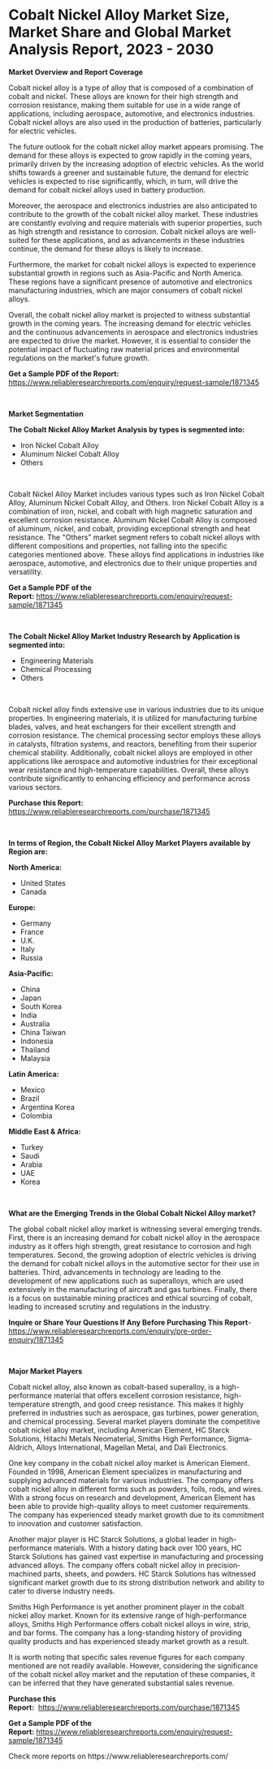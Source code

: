 <p><h1>Cobalt Nickel Alloy Market Size, Market Share and Global Market Analysis Report, 2023 - 2030</h1></p><p><strong>Market Overview and Report Coverage</strong></p>
<p><p>Cobalt nickel alloy is a type of alloy that is composed of a combination of cobalt and nickel. These alloys are known for their high strength and corrosion resistance, making them suitable for use in a wide range of applications, including aerospace, automotive, and electronics industries. Cobalt nickel alloys are also used in the production of batteries, particularly for electric vehicles.</p><p>The future outlook for the cobalt nickel alloy market appears promising. The demand for these alloys is expected to grow rapidly in the coming years, primarily driven by the increasing adoption of electric vehicles. As the world shifts towards a greener and sustainable future, the demand for electric vehicles is expected to rise significantly, which, in turn, will drive the demand for cobalt nickel alloys used in battery production.</p><p>Moreover, the aerospace and electronics industries are also anticipated to contribute to the growth of the cobalt nickel alloy market. These industries are constantly evolving and require materials with superior properties, such as high strength and resistance to corrosion. Cobalt nickel alloys are well-suited for these applications, and as advancements in these industries continue, the demand for these alloys is likely to increase.</p><p>Furthermore, the market for cobalt nickel alloys is expected to experience substantial growth in regions such as Asia-Pacific and North America. These regions have a significant presence of automotive and electronics manufacturing industries, which are major consumers of cobalt nickel alloys.</p><p>Overall, the cobalt nickel alloy market is projected to witness substantial growth in the coming years. The increasing demand for electric vehicles and the continuous advancements in aerospace and electronics industries are expected to drive the market. However, it is essential to consider the potential impact of fluctuating raw material prices and environmental regulations on the market's future growth.</p></p>
<p><strong>Get a Sample PDF of the Report:</strong> <a href="https://www.reliableresearchreports.com/enquiry/request-sample/1871345">https://www.reliableresearchreports.com/enquiry/request-sample/1871345</a></p>
<p>&nbsp;</p>
<p><strong>Market Segmentation</strong></p>
<p><strong>The Cobalt Nickel Alloy Market Analysis by types is segmented into:</strong></p>
<p><ul><li>Iron Nickel Cobalt Alloy</li><li>Aluminum Nickel Cobalt Alloy</li><li>Others</li></ul></p>
<p>&nbsp;</p>
<p><p>Cobalt Nickel Alloy Market includes various types such as Iron Nickel Cobalt Alloy, Aluminum Nickel Cobalt Alloy, and Others. Iron Nickel Cobalt Alloy is a combination of iron, nickel, and cobalt with high magnetic saturation and excellent corrosion resistance. Aluminum Nickel Cobalt Alloy is composed of aluminum, nickel, and cobalt, providing exceptional strength and heat resistance. The "Others" market segment refers to cobalt nickel alloys with different compositions and properties, not falling into the specific categories mentioned above. These alloys find applications in industries like aerospace, automotive, and electronics due to their unique properties and versatility.</p></p>
<p><strong>Get a Sample PDF of the Report:</strong>&nbsp;<a href="https://www.reliableresearchreports.com/enquiry/request-sample/1871345">https://www.reliableresearchreports.com/enquiry/request-sample/1871345</a></p>
<p>&nbsp;</p>
<p><strong>The Cobalt Nickel Alloy Market Industry Research by Application is segmented into:</strong></p>
<p><ul><li>Engineering Materials</li><li>Chemical Processing</li><li>Others</li></ul></p>
<p>&nbsp;</p>
<p><p>Cobalt nickel alloy finds extensive use in various industries due to its unique properties. In engineering materials, it is utilized for manufacturing turbine blades, valves, and heat exchangers for their excellent strength and corrosion resistance. The chemical processing sector employs these alloys in catalysts, filtration systems, and reactors, benefiting from their superior chemical stability. Additionally, cobalt nickel alloys are employed in other applications like aerospace and automotive industries for their exceptional wear resistance and high-temperature capabilities. Overall, these alloys contribute significantly to enhancing efficiency and performance across various sectors.</p></p>
<p><strong>Purchase this Report:</strong>&nbsp; <a href="https://www.reliableresearchreports.com/purchase/1871345">https://www.reliableresearchreports.com/purchase/1871345</a></p>
<p>&nbsp;</p>
<p><strong>In terms of Region, the Cobalt Nickel Alloy Market Players available by Region are:</strong></p>
<p>
    <p> <strong> North America: </strong>
        <ul>
            <li>United States</li>
            <li>Canada</li>
        </ul>
        </p> 
    <p> <strong> Europe: </strong>
        <ul>
            <li>Germany</li>
            <li>France</li>
            <li>U.K.</li>
            <li>Italy</li>
            <li>Russia</li>
        </ul>
        </p> 
    <p> <strong> Asia-Pacific: </strong>
        <ul>
            <li>China</li>
            <li>Japan</li>
            <li>South Korea</li>
            <li>India</li>
            <li>Australia</li>
            <li>China Taiwan</li>
            <li>Indonesia</li>
            <li>Thailand</li>
            <li>Malaysia</li>
        </ul>
        </p> 
    <p> <strong> Latin America: </strong>
        <ul>
            <li>Mexico</li>
            <li>Brazil</li>
            <li>Argentina Korea</li>
            <li>Colombia</li>
        </ul>
        </p> 
    <p> <strong> Middle East & Africa: </strong>
        <ul>
            <li>Turkey</li>
            <li>Saudi</li>
            <li>Arabia</li>
            <li>UAE</li>
            <li>Korea</li>
        </ul>
    </p>
    </p>
<p>&nbsp;</p>
<p><strong>What are the Emerging Trends in the Global Cobalt Nickel Alloy market?</strong></p>
<p><p>The global cobalt nickel alloy market is witnessing several emerging trends. First, there is an increasing demand for cobalt nickel alloy in the aerospace industry as it offers high strength, great resistance to corrosion and high temperatures. Second, the growing adoption of electric vehicles is driving the demand for cobalt nickel alloys in the automotive sector for their use in batteries. Third, advancements in technology are leading to the development of new applications such as superalloys, which are used extensively in the manufacturing of aircraft and gas turbines. Finally, there is a focus on sustainable mining practices and ethical sourcing of cobalt, leading to increased scrutiny and regulations in the industry.</p></p>
<p><strong>Inquire or Share Your Questions If Any Before Purchasing This Report</strong>- <a href="https://www.reliableresearchreports.com/enquiry/pre-order-enquiry/1871345">https://www.reliableresearchreports.com/enquiry/pre-order-enquiry/1871345</a></p>
<p>&nbsp;</p>
<p><strong>Major Market Players</strong></p>
<p><p>Cobalt nickel alloy, also known as cobalt-based superalloy, is a high-performance material that offers excellent corrosion resistance, high-temperature strength, and good creep resistance. This makes it highly preferred in industries such as aerospace, gas turbines, power generation, and chemical processing. Several market players dominate the competitive cobalt nickel alloy market, including American Element, HC Starck Solutions, Hitachi Metals Neomaterial, Smiths High Performance, Sigma-Aldrich, Alloys International, Magellan Metal, and Dali Electronics.</p><p>One key company in the cobalt nickel alloy market is American Element. Founded in 1998, American Element specializes in manufacturing and supplying advanced materials for various industries. The company offers cobalt nickel alloy in different forms such as powders, foils, rods, and wires. With a strong focus on research and development, American Element has been able to provide high-quality alloys to meet customer requirements. The company has experienced steady market growth due to its commitment to innovation and customer satisfaction.</p><p>Another major player is HC Starck Solutions, a global leader in high-performance materials. With a history dating back over 100 years, HC Starck Solutions has gained vast expertise in manufacturing and processing advanced alloys. The company offers cobalt nickel alloy in precision-machined parts, sheets, and powders. HC Starck Solutions has witnessed significant market growth due to its strong distribution network and ability to cater to diverse industry needs.</p><p>Smiths High Performance is yet another prominent player in the cobalt nickel alloy market. Known for its extensive range of high-performance alloys, Smiths High Performance offers cobalt nickel alloys in wire, strip, and bar forms. The company has a long-standing history of providing quality products and has experienced steady market growth as a result.</p><p>It is worth noting that specific sales revenue figures for each company mentioned are not readily available. However, considering the significance of the cobalt nickel alloy market and the reputation of these companies, it can be inferred that they have generated substantial sales revenue.</p></p>
<p><strong>Purchase this Report:</strong>&nbsp;&nbsp;<a href="https://www.reliableresearchreports.com/purchase/1871345">https://www.reliableresearchreports.com/purchase/1871345</a></p>
<p></p>
<p><strong>Get a Sample PDF of the Report:</strong>&nbsp;<a href="https://www.reliableresearchreports.com/enquiry/request-sample/1871345">https://www.reliableresearchreports.com/enquiry/request-sample/1871345</a></p>
<p>Check more reports on https://www.reliableresearchreports.com/</p>